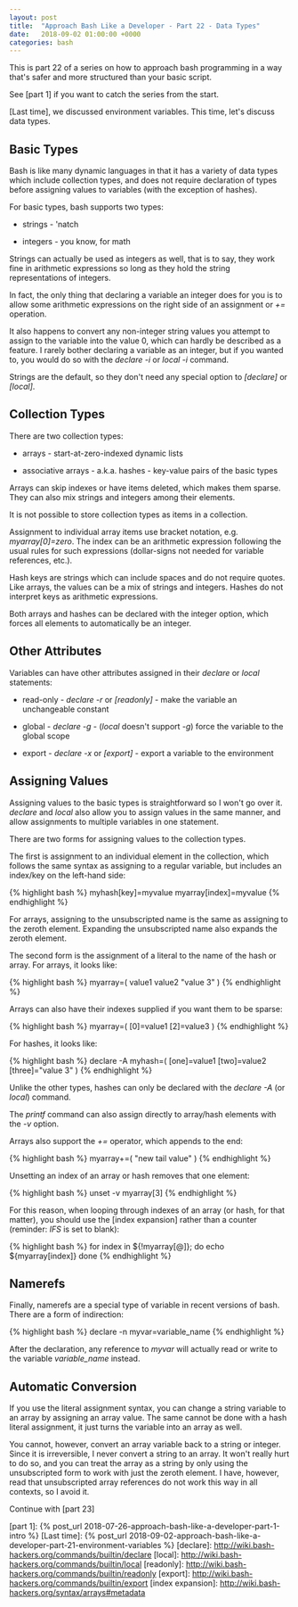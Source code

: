 ```yaml
---
layout: post
title:  "Approach Bash Like a Developer - Part 22 - Data Types"
date:   2018-09-02 01:00:00 +0000
categories: bash
---
```


This is part 22 of a series on how to approach bash programming in a way
that's safer and more structured than your basic script.

See [part 1] if you want to catch the series from the start.

[Last time], we discussed environment variables.  This time, let's
discuss data types.

Basic Types
-----------

Bash is like many dynamic languages in that it has a variety of data
types which include collection types, and does not require declaration
of types before assigning values to variables (with the exception of
hashes).

For basic types, bash supports two types:

-   strings - 'natch

-   integers - you know, for math

Strings can actually be used as integers as well, that is to say, they
work fine in arithmetic expressions so long as they hold the string
representations of integers.

In fact, the only thing that declaring a variable an integer does for
you is to allow some arithmetic expressions on the right side of an
assignment or *+=* operation.

It also happens to convert any non-integer string values you attempt to
assign to the variable into the value 0, which can hardly be described
as a feature.  I rarely bother declaring a variable as an integer, but
if you wanted to, you would do so with the *declare -i* or *local -i*
command.

Strings are the default, so they don't need any special option to
*[declare]* or *[local]*.

Collection Types
----------------

There are two collection types:

-   arrays - start-at-zero-indexed dynamic lists

-   associative arrays - a.k.a. hashes - key-value pairs of the basic
    types

Arrays can skip indexes or have items deleted, which makes them sparse.
They can also mix strings and integers among their elements.

It is not possible to store collection types as items in a collection.

Assignment to individual array items use bracket notation, e.g.
*myarray[0]=zero*. The index can be an arithmetic expression following
the usual rules for such expressions (dollar-signs not needed for
variable references, etc.).

Hash keys are strings which can include spaces and do not require
quotes.  Like arrays, the values can be a mix of strings and integers.
Hashes do not interpret keys as arithmetic expressions.

Both arrays and hashes can be declared with the integer option, which
forces all elements to automatically be an integer.

Other Attributes
----------------

Variables can have other attributes assigned in their *declare* or
*local* statements:

-   read-only - *declare -r* or *[readonly]* - make the variable an
    unchangeable constant

-   global - *declare -g* - (*local* doesn't support *-g*) force the
    variable to the global scope

-   export - *declare -x* or *[export]* - export a variable to the
    environment

Assigning Values
----------------

Assigning values to the basic types is straightforward so I won't go
over it.  *declare* and *local* also allow you to assign values in the
same manner, and allow assignments to multiple variables in one
statement.

There are two forms for assigning values to the collection types.

The first is assignment to an individual element in the collection,
which follows the same syntax as assigning to a regular variable, but
includes an index/key on the left-hand side:

{% highlight bash %}
myhash[key]=myvalue
myarray[index]=myvalue
{% endhighlight %}

For arrays, assigning to the unsubscripted name is the same as assigning
to the zeroth element.  Expanding the unsubscripted name also expands
the zeroth element.

The second form is the assignment of a literal to the name of the hash
or array.  For arrays, it looks like:

{% highlight bash %}
myarray=( value1 value2 "value 3" )
{% endhighlight %}

Arrays can also have their indexes supplied if you want them to be
sparse:

{% highlight bash %}
myarray=( [0]=value1 [2]=value3 )
{% endhighlight %}

For hashes, it looks like:

{% highlight bash %}
declare -A myhash=( [one]=value1 [two]=value2 [three]="value 3" )
{% endhighlight %}

Unlike the other types, hashes can only be declared with the *declare
-A* (or *local*) command.

The *printf* command can also assign directly to array/hash elements
with the *-v* option.

Arrays also support the *+=* operator, which appends to the end:

{% highlight bash %}
myarray+=( "new tail value" )
{% endhighlight %}

Unsetting an index of an array or hash removes that one element:

{% highlight bash %}
unset -v myarray[3]
{% endhighlight %}

For this reason, when looping through indexes of an array (or hash, for
that matter), you should use the [index expansion] rather than a counter
(reminder: *IFS* is set to blank):

{% highlight bash %}
for index in ${!myarray[@]}; do
  echo ${myarray[index]}
done
{% endhighlight %}

Namerefs
--------

Finally, namerefs are a special type of variable in recent versions of
bash.  There are a form of indirection:

{% highlight bash %}
declare -n myvar=variable_name
{% endhighlight %}

After the declaration, any reference to *myvar* will actually read or
write to the variable *variable_name* instead.

Automatic Conversion
--------------------

If you use the literal assignment syntax, you can change a string
variable to an array by assigning an array value.  The same cannot be
done with a hash literal assignment, it just turns the variable into an
array as well.

You cannot, however, convert an array variable back to a string or
integer. Since it is irreversible, I never convert a string to an array.
It won't really hurt to do so, and you can treat the array as a string
by only using the unsubscripted form to work with just the zeroth
element.  I have, however, read that unsubscripted array references do
not work this way in all contexts, so I avoid it.

Continue with [part 23]

  [part 1]:       {% post_url 2018-07-26-approach-bash-like-a-developer-part-1-intro                      %}
  [Last time]:    {% post_url 2018-09-02-approach-bash-like-a-developer-part-21-environment-variables     %}
  [declare]:      http://wiki.bash-hackers.org/commands/builtin/declare
  [local]:        http://wiki.bash-hackers.org/commands/builtin/local
  [readonly]:     http://wiki.bash-hackers.org/commands/builtin/readonly
  [export]:       http://wiki.bash-hackers.org/commands/builtin/export
  [index expansion]: http://wiki.bash-hackers.org/syntax/arrays#metadata
